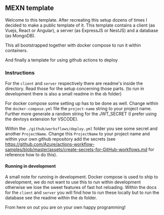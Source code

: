 ## MEXN template

Welcome to this template. After recreating this setup dozens of times I decided to make a public template of it.
This template contains a client (as Vuejs, React or Angular), a server (as ExpressJS or NestJS) and a database (as MongoDB).

This all bootstrapped together with docker compose to run it within containers.

And finally a template for using github actions to deploy

### Instructions

For the `client` and `server` respectively there are readme's inside the directory. Read those for the setup concerning those parts.
(to run in development there is also a small readme in the `db` folder)

For docker compose some setting up has to be done as well. Change within the `docker-compose.yml` file the `project-name` string to your project name.
Further more generate a random string for the JWT_SECRET (I prefer using the devtoys extension for VSCODE).

Within the `./github/worksflows/deploy.yml` folder you see some secret and another `ProjectName`. Change this `ProjectName` to your project name and within your own github repository add the secrets (see https://github.com/Azure/actions-workflow-samples/blob/master/assets/create-secrets-for-GitHub-workflows.md for reference how to do this).

#### Running in development

A small note for running in development. Docker compose is used to ship to development, we do not want to use this to run within development otherwise we lose the sweet features of fast hot reloading. Within the docs for the `client` and `server` you will find how to run these locally but to run the database see the readme within the `db` folder.

From here on out you are on your own happy programming!
